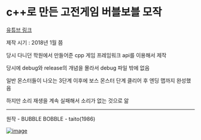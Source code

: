 # c++로 만든 고전게임 버블보블 모작

[유튜브 링크](https://youtu.be/Iq1l5ydk8tY?si=YhXjY4c6Wo7Nxprc)

제작 시기 : 2018년 1월 쯤

당시 다니던 학원에서 만들어준 cpp 게임 프레임워크 api를 이용해서 제작

당시에 debug와 release의 개념을 몰라서 debug 파일 밖에 없음

일반 몬스터들이 나오는 3단계 이후에 보스 몬스터 단계 클리어 후 엔딩 맵까지 완성했음

하지만 소리 재생을 계속 실패해서 소리가 없는 것으로 앎

---

원작 - BUBBLE BOBBLE - taito(1986)

[![image](https://github.com/jsj3318/SimpleBubbleBobbleGame/assets/168888761/4f6d8156-69d5-49a5-89bb-a6621cde7bce)](https://youtu.be/Iq1l5ydk8tY?si=YhXjY4c6Wo7Nxprc)
